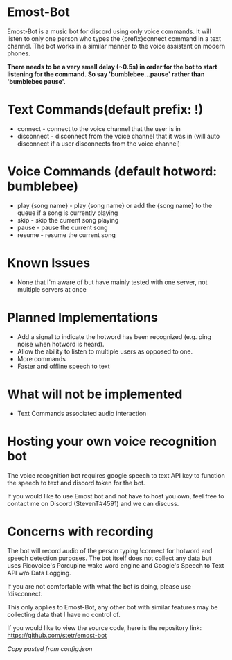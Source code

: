 # Emost-Bot
Emost-Bot is a music bot for discord using only voice commands. It will listen to only one person who types the {prefix}connect command in a text channel. The bot works in a similar manner to the voice assistant on modern phones.

**There needs to be a very small delay (~0.5s) in order for the bot to start listening for the command. So say 'bumblebee...pause' rather than 'bumblebee pause'.**

# Text Commands(default prefix: !)
* connect - connect to the voice channel that the user is in
* disconnect - disconnect from the voice channel that it was in (will auto disconnect if a user disconnects from the voice channel)

# Voice Commands (default hotword: bumblebee)
* play {song name} - play {song name} or add the {song name} to the queue if a song is currently playing
* skip - skip the current song playing
* pause - pause the current song
* resume - resume the current song

# Known Issues
* None that I'm aware of but have mainly tested with one server, not multiple servers at once

# Planned Implementations
* Add a signal to indicate the hotword has been recognized (e.g. ping noise when hotword is heard).
* Allow the ability to listen to multiple users as opposed to one.
* More commands
* Faster and offline speech to text 

# What will not be implemented
* Text Commands associated audio interaction

# Hosting your own voice recognition bot
The voice recognition bot requires google speech to text API key to function the speech to text and discord token for the bot.

If you would like to use Emost bot and not have to host you own, feel free to contact me on Discord (StevenT#4591) and we can discuss.

# Concerns with recording
The bot will record audio of the person typing !connect for hotword and speech detection purposes. The bot itself does not collect any data but uses Picovoice's Porcupine wake word engine and Google's Speech to Text API w/o Data Logging. 

If you are not comfortable with what the bot is doing, please use !disconnect. 

This only applies to Emost-Bot, any other bot with similar features may be collecting data that I have no control of.

If you would like to view the source code, here is the repository link: https://github.com/stetr/emost-bot

*Copy pasted from config.json*
